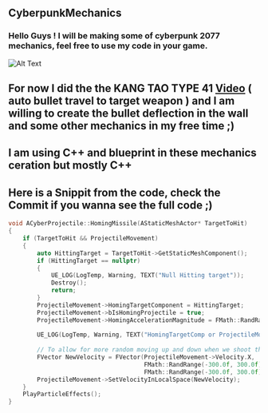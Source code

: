 ## CyberpunkMechanics
### Hello Guys ! I will be making some of cyberpunk 2077 mechanics, feel free to use my code in your game.

![Alt Text](https://i.imgur.com/zG5kMuY.png)


## For now I did the the KANG TAO TYPE 41  [Video](https://youtu.be/-Lkt91LC2NI) ( auto bullet travel to target weapon ) and I am willing to create the bullet deflection in the wall and some other mechanics in my free time ;) 


## I am using C++ and blueprint in these mechanics ceration but mostly C++

## Here is a Snippit from the code, check the Commit if you wanna see the full code ;)

```cpp
void ACyberProjectile::HomingMissile(AStaticMeshActor* TargetToHit)
{
	if (TargetToHit && ProjectileMovement)
	{
		auto HittingTarget = TargetToHit->GetStaticMeshComponent();
		if (HittingTarget == nullptr)
		{
			UE_LOG(LogTemp, Warning, TEXT("Null Hitting target"));
			Destroy();
			return;
		}
 		ProjectileMovement->HomingTargetComponent = HittingTarget;
		ProjectileMovement->bIsHomingProjectile = true;
		ProjectileMovement->HomingAccelerationMagnitude = FMath::RandRange(15000.0f, 25000.0f);
	
		UE_LOG(LogTemp, Warning, TEXT("HomingTargetComp or ProjectileMovment are Nullptr"));
		
 		// To allow for more random moving up and down when we shoot the projectile.
		FVector NewVelocity = FVector(ProjectileMovement->Velocity.X,
									  FMath::RandRange(-300.0f, 300.0f),
									  FMath::RandRange(-300.0f, 300.0f));
 		ProjectileMovement->SetVelocityInLocalSpace(NewVelocity);
 	}
	PlayParticleEffects();
}
```
